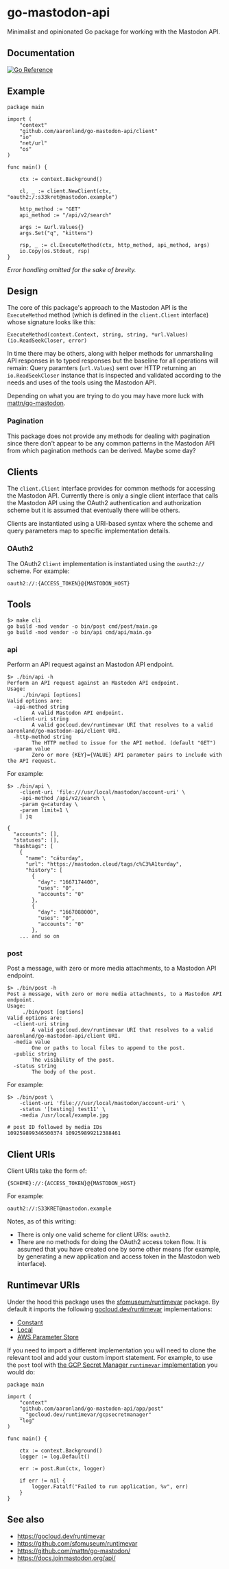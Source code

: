 # go-mastodon-api

Minimalist and opinionated Go package for working with the Mastodon API.

## Documentation

[![Go Reference](https://pkg.go.dev/badge/github.com/aaronland/go-mastodon-api.svg)](https://pkg.go.dev/github.com/aaronland/go-mastodon-api)

## Example

```
package main

import (
	"context"
	"github.com/aaronland/go-mastodon-api/client"
	"io"
	"net/url"
	"os"
)

func main() {

	ctx := context.Background()     
	
	cl, _ := client.NewClient(ctx, "oauth2:/:s33kret@mastodon.example")

	http_method := "GET"
	api_method := "/api/v2/search"
	
	args := &url.Values{}
	args.Set("q", "kittens")
	
	rsp, _ := cl.ExecuteMethod(ctx, http_method, api_method, args)
	io.Copy(os.Stdout, rsp)
}

```

_Error handling omitted for the sake of brevity._

## Design

The core of this package's approach to the Mastodon API is the `ExecuteMethod` method (which is defined in the `client.Client` interface) whose signature looks like this:

```
ExecuteMethod(context.Context, string, string, *url.Values) (io.ReadSeekCloser, error)
```

In time there may be others, along with helper methods for unmarshaling API responses in to typed responses but the baseline for all operations will remain: Query paramters (`url.Values`) sent over HTTP returning an `io.ReadSeekCloser` instance that is inspected and validated according to the needs and uses of the tools using the Mastodon API.

Depending on what you are trying to do you may have more luck with [mattn/go-mastodon](https://github.com/mattn/go-mastodon).

### Pagination

This package does not provide any methods for dealing with pagination since there don't appear to be any common patterns in the Mastodon API from which pagination methods can be derived. Maybe some day?

## Clients

The `client.Client` interface provides for common methods for accessing the Mastodon API. Currently there is only a single client interface that calls the Mastodon API using the OAuth2 authentication and authorization scheme but it is assumed that eventually there will be others.

Clients are instantiated using a URI-based syntax where the scheme and query parameters map to specific implementation details.

### OAuth2

The OAuth2 `Client` implementation is instantiated using the `oauth2://` scheme. For example:

```
oauth2://:{ACCESS_TOKEN}@{MASTODON_HOST}
```

## Tools

```
$> make cli
go build -mod vendor -o bin/post cmd/post/main.go
go build -mod vendor -o bin/api cmd/api/main.go
```

### api

Perform an API request against an Mastodon API endpoint.

```
$> ./bin/api -h
Perform an API request against an Mastodon API endpoint.
Usage:
	 ./bin/api [options]
Valid options are:
  -api-method string
    	A valid Mastodon API endpoint.
  -client-uri string
    	A valid gocloud.dev/runtimevar URI that resolves to a valid aaronland/go-mastodon-api/client URI.
  -http-method string
    	The HTTP method to issue for the API method. (default "GET")
  -param value
    	Zero or more {KEY}={VALUE} API parameter pairs to include with the API request.
```

For example:

```
$> ./bin/api \
	-client-uri 'file:///usr/local/mastodon/account-uri' \
	-api-method /api/v2/search \
	-param q=caturday \
	-param limit=1 \
	| jq
	
{
  "accounts": [],
  "statuses": [],
  "hashtags": [
    {
      "name": "cáturday",
      "url": "https://mastodon.cloud/tags/c%C3%A1turday",
      "history": [
        {
          "day": "1667174400",
          "uses": "0",
          "accounts": "0"
        },
        {
          "day": "1667088000",
          "uses": "0",
          "accounts": "0"
        },
	... and so on
```

### post

Post a message, with zero or more media attachments, to a Mastodon API endpoint.

```
$> ./bin/post -h
Post a message, with zero or more media attachments, to a Mastodon API endpoint.
Usage:
	 ./bin/post [options]
Valid options are:
  -client-uri string
    	A valid gocloud.dev/runtimevar URI that resolves to a valid aaronland/go-mastodon-api/client URI.
  -media value
    	One or paths to local files to append to the post.
  -public string
    	The visibility of the post.
  -status string
    	The body of the post.
```

For example:

```
$> ./bin/post \
	-client-uri 'file:///usr/local/mastodon/account-uri' \
	-status '[testing] test11' \
	-media /usr/local/example.jpg

# post ID followed by media IDs
109259899346500374 109259899212388461
```

## Client URIs

Client URIs take the form of:

```
{SCHEME}://:{ACCESS_TOKEN}@{MASTODON_HOST}
```

For example:

```
oauth2://:S33KRET@mastodon.example
```

Notes, as of this writing:

* There is only one valid scheme for client URIs: `oauth2`.
* There are no methods for doing the OAuth2 access token flow. It is assumed that you have created one by some other means (for example, by generating a new application and access token in the Mastodon web interface). 

## Runtimevar URIs

Under the hood this package uses the [sfomuseum/runtimevar](https://github.com/sfomuseum/runtimevar) package. By default it imports the following [gocloud.dev/runtimevar](https://gocloud.dev/howto/runtimevar) implementations:

* [Constant](https://gocloud.dev/howto/runtimevar/#constant)
* [Local](https://gocloud.dev/howto/runtimevar/#local)
* [AWS Parameter Store](https://gocloud.dev/howto/runtimevar/#awsps)

If you need to import a different implementation you will need to clone the relevant tool and add your custom import statement. For example, to use the `post` tool with [the GCP Secret Manager `runtimevar` implementation](https://gocloud.dev/howto/runtimevar/#gcpsm) you would do:

```
package main

import (
	"context"
	"github.com/aaronland/go-mastodon-api/app/post"
	_ "gocloud.dev/runtimevar/gcpsecretmanager"
	"log"
)

func main() {

	ctx := context.Background()
	logger := log.Default()

	err := post.Run(ctx, logger)

	if err != nil {
		logger.Fatalf("Failed to run application, %v", err)
	}
}
```

## See also

* https://gocloud.dev/runtimevar
* https://github.com/sfomuseum/runtimevar
* https://github.com/mattn/go-mastodon/
* https://docs.joinmastodon.org/api/
